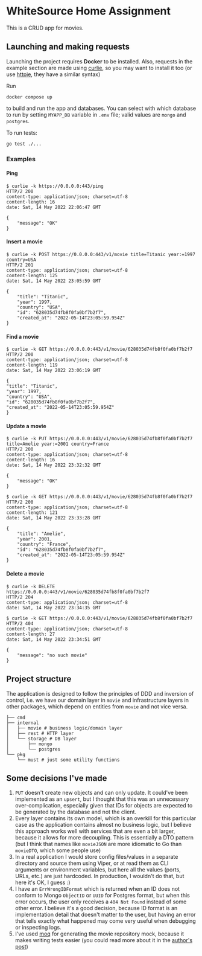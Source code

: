 # WhiteSource Home Assignment

This is a CRUD app for movies.

## Launching and making requests

Launching the project requires **Docker** to be installed.
Also, requests in the example section are made using [curlie](https://github.com/rs/curlie),
so you may want to install it too (or use [httpie](https://httpie.io/), they have a similar syntax)

Run

```shell
docker compose up
```

to build and run the app and databases.
You can select with which database to run by setting `MYAPP_DB`
variable in `.env` file; valid values are `mongo` and `postgres`.

To run tests:

```shell
go test ./...
```

### Examples

#### Ping

```shell
$ curlie -k https://0.0.0.0:443/ping 
HTTP/2 200 
content-type: application/json; charset=utf-8
content-length: 16
date: Sat, 14 May 2022 22:06:47 GMT

{
    "message": "OK"
}
```

#### Insert a movie

```shell
$ curlie -k POST https://0.0.0.0:443/v1/movie title=Titanic year:=1997 country=USA 
HTTP/2 201 
content-type: application/json; charset=utf-8
content-length: 125
date: Sat, 14 May 2022 23:05:59 GMT

{
    "title": "Titanic",
    "year": 1997,
    "country": "USA",
    "id": "628035d74fb8f0fa0bf7b2f7",
    "created_at": "2022-05-14T23:05:59.954Z"
}
```

#### Find a movie

```shell
$ curlie -k GET https://0.0.0.0:443/v1/movie/628035d74fb8f0fa0bf7b2f7             
HTTP/2 200
content-type: application/json; charset=utf-8
content-length: 119
date: Sat, 14 May 2022 23:06:19 GMT

{
"title": "Titanic",
"year": 1997,
"country": "USA",
"id": "628035d74fb8f0fa0bf7b2f7",
"created_at": "2022-05-14T23:05:59.954Z"
}

```

#### Update a movie

```shell
$ curlie -k PUT https://0.0.0.0:443/v1/movie/628035d74fb8f0fa0bf7b2f7 title=Amelie year:=2001 country=France 
HTTP/2 200 
content-type: application/json; charset=utf-8
content-length: 16
date: Sat, 14 May 2022 23:32:32 GMT

{
    "message": "OK"
}
```

```shell
$ curlie -k GET https://0.0.0.0:443/v1/movie/628035d74fb8f0fa0bf7b2f7 
HTTP/2 200 
content-type: application/json; charset=utf-8
content-length: 121
date: Sat, 14 May 2022 23:33:28 GMT

{
    "title": "Amelie",
    "year": 2001,
    "country": "France",
    "id": "628035d74fb8f0fa0bf7b2f7",
    "created_at": "2022-05-14T23:05:59.954Z"
}
```

#### Delete a movie

```shell
$ curlie -k DELETE https://0.0.0.0:443/v1/movie/628035d74fb8f0fa0bf7b2f7 
HTTP/2 204 
content-type: application/json; charset=utf-8
date: Sat, 14 May 2022 23:34:35 GMT

```

```shell
$ curlie -k GET https://0.0.0.0:443/v1/movie/628035d74fb8f0fa0bf7b2f7 
HTTP/2 404 
content-type: application/json; charset=utf-8
content-length: 27
date: Sat, 14 May 2022 23:34:51 GMT

{
    "message": "no such movie"
}
```

## Project structure

The application is designed to follow the principles of DDD and inversion of
control, i.e. we have our domain layer in `movie` and infrastructure layers
in other packages, which depend on entities from `movie` and not vice versa.

```shell
├── cmd
├── internal
│   ├── movie # business logic/domain layer
│   ├── rest # HTTP layer
│   └── storage # DB layer
│       ├── mongo
│       └── postgres 
└── pkg 
    └── must # just some utility functions 
```

## Some decisions I've made

1. `PUT` doesn't create new objects and can only update. It could've been
   implemented as an `upsert`, but I thought that this was
   an unnecessary over-complication, especially given that
   IDs for objects are expected to be generated by the database
   and not the client.
2. Every layer contains its own model, which is an overkill
   for this particular case as the application contains
   almost no business logic, but I believe this approach
   works well with services that are even a bit larger,
   because it allows for more decoupling.
   This is essentially a DTO pattern (but I think that
   names like `movieJSON` are more idiomatic to Go than `movieDTO`,
   which some people use)
3. In a real application I would store config files/values
   in a separate directory and source them using Viper,
   or at read them as CLI arguments or environment variables, but here
   all the values (ports, URLs, etc.) are just hardcoded.
   In production, I wouldn't do that, but here it's OK, I guess :)
4. I have an `ErrWrongIDFormat` which is returned when an ID
   does not conform to Mongo `ObjectID` or `UUID` for Postgres
   format, but when this error occurs, the user only receives
   a `404 Not Found` instead of some other error.
   I believe it's a good decision, because ID format is
   an implementation detail that doesn't matter to the user,
   but having an error that tells exactly what happened may
   come very useful when debugging or inspecting logs.
5. I've used [moq](https://github.com/matryer/moq) for generating
   the movie repository mock, because it makes writing tests
   easier (you could read more about it in the
   [author's post](https://medium.com/@matryer/meet-moq-easily-mock-interfaces-in-go-476444187d10#.uy9qkloty))